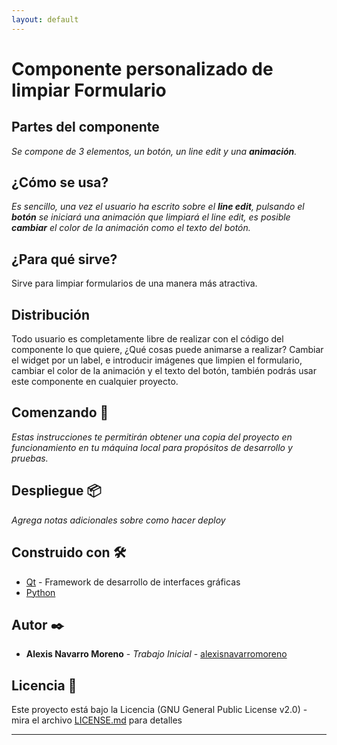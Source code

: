 ```yaml
---
layout: default
---
```


# Componente personalizado de limpiar Formulario

## Partes del componente

_Se compone de 3 elementos, un botón, un line edit y una **animación**._


## ¿Cómo se usa?


_Es sencillo, una vez el usuario ha escrito sobre el **line edit**, pulsando el **botón** se iniciará una animación que limpiará el line edit, es posible **cambiar** el color
de la animación como el texto del botón._


## ¿Para qué sirve?


Sirve para limpiar formularios de una manera más atractiva.


## Distribución


Todo usuario es completamente libre de realizar con el código del componente lo que quiere, ¿Qué cosas puede animarse a realizar? Cambiar el widget por un label, e introducir imágenes que limpien el formulario, cambiar el color de la animación y el texto del botón, también podrás usar este componente en cualquier proyecto.


## Comenzando 🚀

_Estas instrucciones te permitirán obtener una copia del proyecto en funcionamiento en tu máquina local para propósitos de desarrollo y pruebas._

## Despliegue 📦

_Agrega notas adicionales sobre como hacer deploy_

## Construido con 🛠️

* [Qt](https://www.qt.io) - Framework de desarrollo de interfaces gráficas
* [Python](https://www.python.org)

## Autor ✒️

* **Alexis Navarro Moreno** - *Trabajo Inicial* - [alexisnavarromoreno](https://gist.github.com/alexisnavarromoreno)

## Licencia 📄

Este proyecto está bajo la Licencia (GNU General Public License v2.0) - mira el archivo [LICENSE.md](LICENSE.md) para detalles

---
